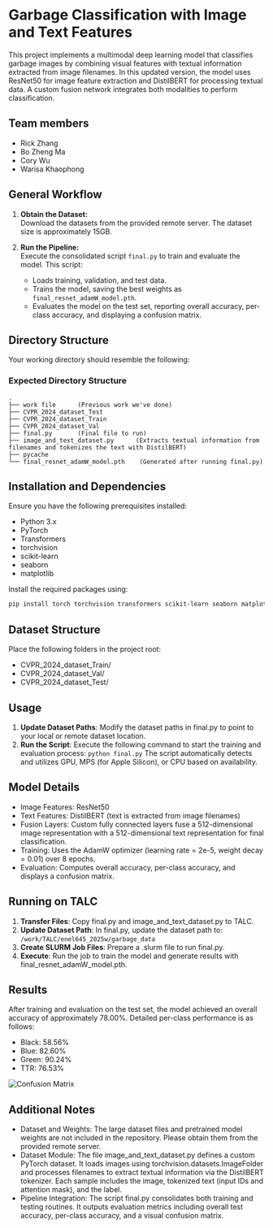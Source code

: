 # Garbage Classification with Image and Text Features

This project implements a multimodal deep learning model that classifies garbage images by combining visual features with textual information extracted from image filenames. In this updated version, the model uses ResNet50 for image feature extraction and DistilBERT for processing textual data. A custom fusion network integrates both modalities to perform classification.

## Team members
- Rick Zhang
- Bo Zheng Ma
- Cory Wu
- Warisa Khaophong 

## General Workflow

1. **Obtain the Dataset:**  
   Download the datasets from the provided remote server. The dataset size is approximately 15GB.

2. **Run the Pipeline:**  
   Execute the consolidated script `final.py` to train and evaluate the model. This script:
   - Loads training, validation, and test data.
   - Trains the model, saving the best weights as `final_resnet_adamW_model.pth`.
   - Evaluates the model on the test set, reporting overall accuracy, per-class accuracy, and displaying a confusion matrix.

## Directory Structure

Your working directory should resemble the following:

### Expected Directory Structure
```
.
├── work file      (Previous work we've done)
├── CVPR_2024_dataset_Test
├── CVPR_2024_dataset_Train
├── CVPR_2024_dataset_Val
├── final.py       (Final file to run)
├── image_and_text_dataset.py      (Extracts textual information from filenames and tokenizes the text with DistilBERT)
├── pycache
└── final_resnet_adamW_model.pth    (Generated after running final.py)
```
## Installation and Dependencies

Ensure you have the following prerequisites installed:

- Python 3.x
- PyTorch
- Transformers
- torchvision
- scikit-learn
- seaborn
- matplotlib

Install the required packages using:

```bash
pip install torch torchvision transformers scikit-learn seaborn matplotlib
```
## Dataset Structure

Place the following folders in the project root:
- CVPR_2024_dataset_Train/
- CVPR_2024_dataset_Val/
- CVPR_2024_dataset_Test/

## Usage
1. **Update Dataset Paths**:
Modify the dataset paths in final.py to point to your local or remote dataset location.
2.	**Run the Script**:
Execute the following command to start the training and evaluation process:
```python final.py```
The script automatically detects and utilizes GPU, MPS (for Apple Silicon), or CPU based on availability.


## Model Details
- Image Features: ResNet50
- Text Features: DistilBERT (text is extracted from image filenames)
- Fusion Layers: Custom fully connected layers fuse a 512-dimensional image representation with a 512-dimensional text representation for final classification.
- Training: Uses the AdamW optimizer (learning rate = 2e-5, weight decay = 0.01) over 8 epochs.
- Evaluation: Computes overall accuracy, per-class accuracy, and displays a confusion matrix.

## Running on TALC
1.	**Transfer Files**:
Copy final.py and image_and_text_dataset.py to TALC.
2.	**Update Dataset Path**:
In final.py, update the dataset path to:
```/work/TALC/enel645_2025w/garbage_data```
3.	**Create SLURM Job Files**:
Prepare a .slurm file to run final.py.
4.	**Execute**:
Run the job to train the model and generate results with final_resnet_adamW_model.pth.

## Results
After training and evaluation on the test set, the model achieved an overall accuracy of approximately 78.00%. Detailed per-class performance is as follows:
- Black: 58.56%
- Blue: 82.60%
- Green: 90.24%
- TTR: 76.53%

![Confusion Matrix](confusion_matrix.png)

## Additional Notes
- Dataset and Weights:
The large dataset files and pretrained model weights are not included in the repository. Please obtain them from the provided remote server.
- Dataset Module:
The file image_and_text_dataset.py defines a custom PyTorch dataset. It loads images using torchvision.datasets.ImageFolder and processes filenames to extract textual information via the DistilBERT tokenizer. Each sample includes the image, tokenized text (input IDs and attention mask), and the label.
- Pipeline Integration:
The script final.py consolidates both training and testing routines. It outputs evaluation metrics including overall test accuracy, per-class accuracy, and a visual confusion matrix.

